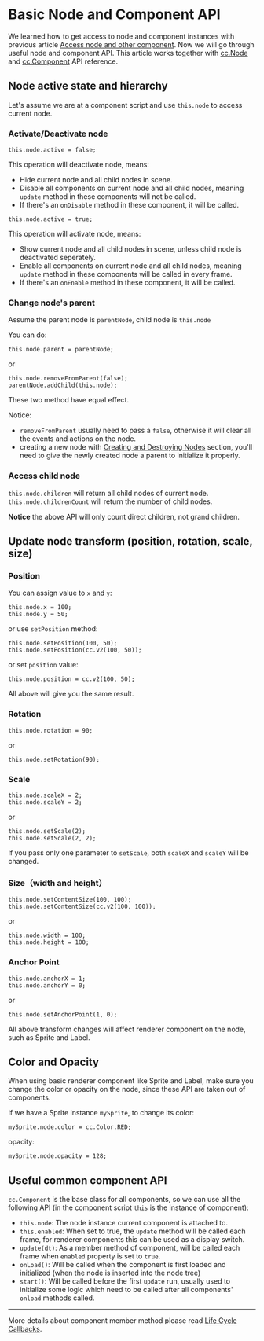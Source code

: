 # Basic Node and Component API

We learned how to get access to node and component instances with previous article [Access node and other component](access-node-component.md). Now we will go through useful node and component API. This article works together with [cc.Node](http://www.cocos2d-x.org/docs/api-ref/creator/v1.3/classes/Node.html) and [cc.Component](http://www.cocos2d-x.org/docs/api-ref/creator/v1.3/classes/Component.html) API reference.


## Node active state and hierarchy

Let's assume we are at a component script and use `this.node` to access current node.

### Activate/Deactivate node

`this.node.active = false;`

This operation will deactivate node, means:

- Hide current node and all child nodes in scene.
- Disable all components on current node and all child nodes, meaning `update` method in these components will not be called.
- If there's an `onDisable` method in these component, it will be called.

`this.node.active = true;`

This operation will activate node, means:

- Show current node and all child nodes in scene, unless child node is deactivated seperately.
- Enable all components on current node and all child nodes, meaning `update` method in these components will be called in every frame.
- If there's an `onEnable` method in these component, it will be called.


### Change node's parent

Assume the parent node is `parentNode`, child node is `this.node`

You can do:

```
this.node.parent = parentNode;
```

or

```
this.node.removeFromParent(false);
parentNode.addChild(this.node);
```

These two method have equal effect.

Notice:
- `removeFromParent` usually need to pass a `false`, otherwise it will clear all the events and actions on the node.
 - creating a new node with [Creating and Destroying Nodes](create-destroy.md) section, you'll need to give the newly created node a parent to initialize it properly.

### Access child node

`this.node.children` will return all child nodes of current node.<br>
`this.node.childrenCount` will return the number of child nodes.

**Notice** the above API will only count direct children, not grand children.

## Update node transform (position, rotation, scale, size)

### Position

You can assign value to `x` and `y`:

`this.node.x = 100;`<br>
`this.node.y = 50;`

or use `setPosition` method:

`this.node.setPosition(100, 50);`<br>
`this.node.setPosition(cc.v2(100, 50));`

or set `position` value:

`this.node.position = cc.v2(100, 50);`

All above will give you the same result.

### Rotation

`this.node.rotation = 90;`

or

`this.node.setRotation(90);`

### Scale

`this.node.scaleX = 2;`<br>
`this.node.scaleY = 2;`

or

`this.node.setScale(2);`<br>
`this.node.setScale(2, 2);`

If you pass only one parameter to `setScale`, both `scaleX` and `scaleY` will be changed.

### Size（width and height）

`this.node.setContentSize(100, 100);`<br>
`this.node.setContentSize(cc.v2(100, 100));`

or

`this.node.width = 100;`<br>
`this.node.height = 100;`


### Anchor Point

`this.node.anchorX = 1;`<br>
`this.node.anchorY = 0;`

or

`this.node.setAnchorPoint(1, 0);`

All above transform changes will affect renderer component on the node, such as Sprite and Label.


## Color and Opacity

When using basic renderer component like Sprite and Label, make sure you change the color or opacity on the node, since these API are taken out of components.

If we have a Sprite instance `mySprite`, to change its color:

`mySprite.node.color = cc.Color.RED;`

opacity:

`mySprite.node.opacity = 128;`


## Useful common component API

`cc.Component` is the base class for all components, so we can use all the following API (in the component script `this` is the instance of component):

- `this.node`: The node instance current component is attached to.
- `this.enabled`: When set to true, the `update` method will be called each frame, for renderer components this can be used as a display switch.
- `update(dt)`: As a member method of component, will be called each frame when `enabled` property is set to `true`.
- `onLoad()`: Will be called when the component is first loaded and initialized (when the node is inserted into the node tree)
- `start()`: Will be called before the first `update` run, usually used to initialize some logic which need to be called after all components' `onload` methods called.

---

More details about component member method please read [Life Cycle Callbacks](life-cycle-callbacks.md).
